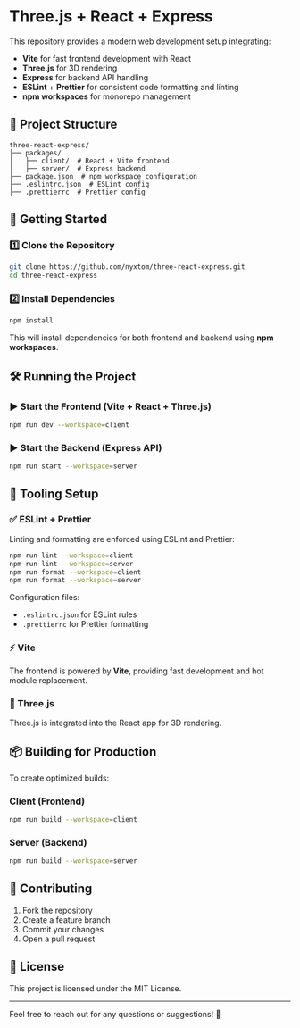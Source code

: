 # Three.js + React + Express

This repository provides a modern web development setup integrating:

- **Vite** for fast frontend development with React
- **Three.js** for 3D rendering
- **Express** for backend API handling
- **ESLint** + **Prettier** for consistent code formatting and linting
- **npm workspaces** for monorepo management

## 📂 Project Structure

```
three-react-express/
├── packages/
│   ├── client/  # React + Vite frontend
│   ├── server/  # Express backend
├── package.json  # npm workspace configuration
├── .eslintrc.json  # ESLint config
├── .prettierrc  # Prettier config
```

## 🚀 Getting Started

### 1️⃣ Clone the Repository
```sh
git clone https://github.com/nyxtom/three-react-express.git
cd three-react-express
```

### 2️⃣ Install Dependencies
```sh
npm install
```
This will install dependencies for both frontend and backend using **npm workspaces**.

## 🛠 Running the Project

### ▶ Start the Frontend (Vite + React + Three.js)
```sh
npm run dev --workspace=client
```

### ▶ Start the Backend (Express API)
```sh
npm run start --workspace=server
```

## 🔧 Tooling Setup

### ✅ ESLint + Prettier
Linting and formatting are enforced using ESLint and Prettier:
```sh
npm run lint --workspace=client
npm run lint --workspace=server
npm run format --workspace=client
npm run format --workspace=server
```
Configuration files:
- `.eslintrc.json` for ESLint rules
- `.prettierrc` for Prettier formatting

### ⚡ Vite
The frontend is powered by **Vite**, providing fast development and hot module replacement.

### 🎨 Three.js
Three.js is integrated into the React app for 3D rendering.

## 📦 Building for Production
To create optimized builds:

### Client (Frontend)
```sh
npm run build --workspace=client
```

### Server (Backend)
```sh
npm run build --workspace=server
```

## 🤝 Contributing
1. Fork the repository
2. Create a feature branch
3. Commit your changes
4. Open a pull request

## 📜 License
This project is licensed under the MIT License.

---

Feel free to reach out for any questions or suggestions! 🚀

